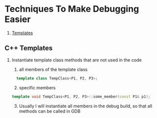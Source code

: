 # Techniques To Make Debugging Easier
1. [Templates](#temp)

## <a name="temp"/>C++ Templates
1. Instantiate template class methods that are not used in the code

    1. all members of the template class
    ```c++
      template class TempClass<P1, P2, P3>;
    ```
  
    2. specific members
    ```c++
    template void TempClass<P1, P2, P3>::some_member(const P1& p1);
    ```
  
    3. Usually I will instantiate all members in the debug build, so that all methods can be called in GDB
  
  
